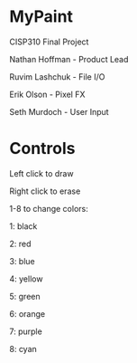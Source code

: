 # MyPaint
CISP310 Final Project

Nathan Hoffman	- Product Lead

Ruvim Lashchuk	- File I/O

Erik Olson		  - Pixel FX

Seth Murdoch	  - User Input



# Controls
Left click to draw

Right click to erase

1-8 to change colors:

1: black

2: red

3: blue

4: yellow

5: green

6: orange

7: purple

8: cyan
